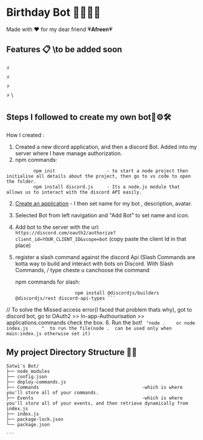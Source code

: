 # Birthday Bot 🎉✨🎆🎁

Made with ❤ for my dear friend 💗**Afreen**💗

## Features 📋   \\to be added soon
⚡️ \
⚡️ \
⚡️ \
⚡️ \


## Steps I followed to create my own bot🔌⚙🛠

How I created :
1. Created a  new dicord application, and then a discord Bot. Added into my server where I have manage authorization.
2. npm commands:
```
          npm init                   - to start a node project then initialise all details about the project, then go to vs code to open the folder.
          npm install discord.js     - Its a node.js module that allows us to interact with the discord API easily.
```
2. [Create an application](https://discord.com/developers/applications/) - I then  set name for my bot , description, avatar.

3. Selected Bot from left navigation and "Add Bot" to  set name and icon.

4. Add bot to the server with the url: `https://discord.com/oauth2/authorize?client_id=YOUR_CLIENT_ID&scope=bot`   (copy paste the client Id in that place)

5. register a slash command against the discord Api   (Slash Commands are kotta way to build and interact with bots on Discord. With Slash Commands,  / type cheste u canchoose the command

    npm commands for slash:
    ```
                          npm install @discordjs/builders @discordjs/rest discord-api-types ```
// To solve the Missed access error(I faced that problem thats why), got to discord bot, go to OAuth2 >>  In-app-Authourisation >> applications.commands check the box.
6. Run the bot!
       ``` "node .    or node index.js     "  to run the file(node .  can be used only when main:index.js otherwise set it)```

## My project Directory Structure 📄📑
````
Satwi's Bot/
├── node_modules
├── config.json
├── deploy-commands.js
├── Commands                                      -which is where you'll store all of your commands.
├── Events                                        -which is where you'll store all of your events, and then retrieve dynamically from index.js
├── index.js
├── package-lock.json
└── package.json

```
